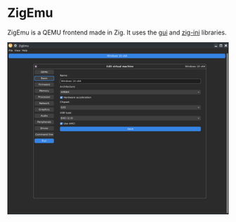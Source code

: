 # ZigEmu

ZigEmu is a QEMU frontend made in Zig. It uses the [gui](https://github.com/david-vanderson/gui) and [zig-ini](https://github.com/AnErrupTion/zig-ini) libraries.

![Screenshot](screenshot.png)